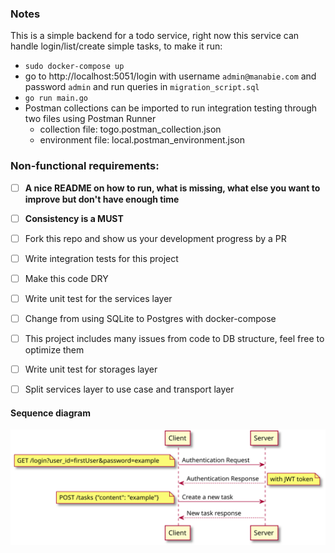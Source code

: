 ### Notes
This is a simple backend for a todo service, right now this service can handle login/list/create simple tasks, to make it run:
- `sudo docker-compose up`
- go to http://localhost:5051/login with username `admin@manabie.com` and password `admin` and run queries in `migration_script.sql`
- `go run main.go`
- Postman collections can be imported to run integration testing through two files using Postman Runner
	- collection file: togo.postman_collection.json
	- environment file: local.postman_environment.json

### Non-functional requirements:
- [ ] **A nice README on how to run, what is missing, what else you want to improve but don't have enough time**
- [ ] **Consistency is a MUST**
- [ ] Fork this repo and show us your development progress by a PR
- [ ] Write integration tests for this project
- [ ] Make this code DRY
- [ ] Write unit test for the services layer
- [ ] Change from using SQLite to Postgres with docker-compose
- [ ] This project includes many issues from code to DB structure, feel free to optimize them
- [ ] Write unit test for storages layer
- [ ] Split services layer to use case and transport layer


#### Sequence diagram
![auth and create tasks request](https://github.com/manabie-com/togo/blob/master/docs/sequence.svg)
